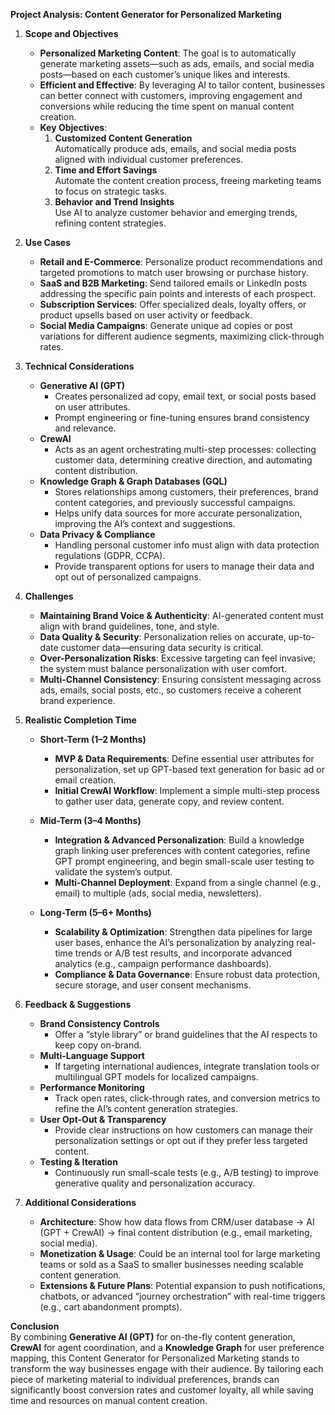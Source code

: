 **Project Analysis: Content Generator for Personalized Marketing**

1. **Scope and Objectives**

   - **Personalized Marketing Content**: The goal is to automatically generate marketing assets—such as ads, emails, and social media posts—based on each customer’s unique likes and interests.
   - **Efficient and Effective**: By leveraging AI to tailor content, businesses can better connect with customers, improving engagement and conversions while reducing the time spent on manual content creation.
   - **Key Objectives**:
     1. **Customized Content Generation**  
        Automatically produce ads, emails, and social media posts aligned with individual customer preferences.
     2. **Time and Effort Savings**  
        Automate the content creation process, freeing marketing teams to focus on strategic tasks.
     3. **Behavior and Trend Insights**  
        Use AI to analyze customer behavior and emerging trends, refining content strategies.

2. **Use Cases**

   - **Retail and E-Commerce**: Personalize product recommendations and targeted promotions to match user browsing or purchase history.
   - **SaaS and B2B Marketing**: Send tailored emails or LinkedIn posts addressing the specific pain points and interests of each prospect.
   - **Subscription Services**: Offer specialized deals, loyalty offers, or product upsells based on user activity or feedback.
   - **Social Media Campaigns**: Generate unique ad copies or post variations for different audience segments, maximizing click-through rates.

3. **Technical Considerations**

   - **Generative AI (GPT)**
     - Creates personalized ad copy, email text, or social posts based on user attributes.
     - Prompt engineering or fine-tuning ensures brand consistency and relevance.
   - **CrewAI**
     - Acts as an agent orchestrating multi-step processes: collecting customer data, determining creative direction, and automating content distribution.
   - **Knowledge Graph & Graph Databases (GQL)**
     - Stores relationships among customers, their preferences, brand content categories, and previously successful campaigns.
     - Helps unify data sources for more accurate personalization, improving the AI’s context and suggestions.
   - **Data Privacy & Compliance**
     - Handling personal customer info must align with data protection regulations (GDPR, CCPA).
     - Provide transparent options for users to manage their data and opt out of personalized campaigns.

4. **Challenges**

   - **Maintaining Brand Voice & Authenticity**: AI-generated content must align with brand guidelines, tone, and style.
   - **Data Quality & Security**: Personalization relies on accurate, up-to-date customer data—ensuring data security is critical.
   - **Over-Personalization Risks**: Excessive targeting can feel invasive; the system must balance personalization with user comfort.
   - **Multi-Channel Consistency**: Ensuring consistent messaging across ads, emails, social posts, etc., so customers receive a coherent brand experience.

5. **Realistic Completion Time**

   - **Short-Term (1–2 Months)**

     - **MVP & Data Requirements**: Define essential user attributes for personalization, set up GPT-based text generation for basic ad or email creation.
     - **Initial CrewAI Workflow**: Implement a simple multi-step process to gather user data, generate copy, and review content.

   - **Mid-Term (3–4 Months)**

     - **Integration & Advanced Personalization**: Build a knowledge graph linking user preferences with content categories, refine GPT prompt engineering, and begin small-scale user testing to validate the system’s output.
     - **Multi-Channel Deployment**: Expand from a single channel (e.g., email) to multiple (ads, social media, newsletters).

   - **Long-Term (5–6+ Months)**
     - **Scalability & Optimization**: Strengthen data pipelines for large user bases, enhance the AI’s personalization by analyzing real-time trends or A/B test results, and incorporate advanced analytics (e.g., campaign performance dashboards).
     - **Compliance & Data Governance**: Ensure robust data protection, secure storage, and user consent mechanisms.

6. **Feedback & Suggestions**

   - **Brand Consistency Controls**
     - Offer a “style library” or brand guidelines that the AI respects to keep copy on-brand.
   - **Multi-Language Support**
     - If targeting international audiences, integrate translation tools or multilingual GPT models for localized campaigns.
   - **Performance Monitoring**
     - Track open rates, click-through rates, and conversion metrics to refine the AI’s content generation strategies.
   - **User Opt-Out & Transparency**
     - Provide clear instructions on how customers can manage their personalization settings or opt out if they prefer less targeted content.
   - **Testing & Iteration**
     - Continuously run small-scale tests (e.g., A/B testing) to improve generative quality and personalization accuracy.

7. **Additional Considerations**
   - **Architecture**: Show how data flows from CRM/user database → AI (GPT + CrewAI) → final content distribution (e.g., email marketing, social media).
   - **Monetization & Usage**: Could be an internal tool for large marketing teams or sold as a SaaS to smaller businesses needing scalable content generation.
   - **Extensions & Future Plans**: Potential expansion to push notifications, chatbots, or advanced “journey orchestration” with real-time triggers (e.g., cart abandonment prompts).

**Conclusion**  
By combining **Generative AI (GPT)** for on-the-fly content generation, **CrewAI** for agent coordination, and a **Knowledge Graph** for user preference mapping, this Content Generator for Personalized Marketing stands to transform the way businesses engage with their audience. By tailoring each piece of marketing material to individual preferences, brands can significantly boost conversion rates and customer loyalty, all while saving time and resources on manual content creation.
